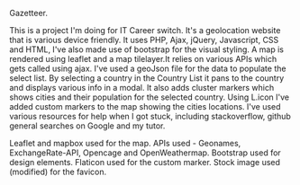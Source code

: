 Gazetteer.

This is a project I'm doing for IT Career switch. It's a geolocation website that is various device friendly. It uses PHP, Ajax, jQuery, Javascript, CSS and HTML, I've also made use of bootstrap for the visual styling. A map is rendered using leaflet and a map tilelayer.It relies on various APIs which gets called using ajax. I've used a geoJson file for the data to populate the select list. By selecting a country in the Country List it pans to the country and displays various info in a modal. It also adds cluster markers which shows cities and their population for the selected country. Using L.icon I've added custom markers to the map showing the cities locations. I've used various resources for help when I got stuck, including stackoverflow, github general searches on Google and my tutor.

Leaflet and mapbox used for the map.
APIs used - Geonames, ExchangeRate-API, Opencage and OpenWeathermap.
Bootstrap used for design elements.
Flaticon used for the custom marker.
Stock image used (modified) for the favicon.
